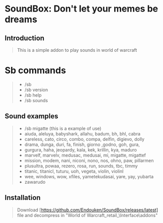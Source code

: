 # SoundBox: Don't let your memes be dreams

## Introduction

> This is a simple addon to play sounds in world of warcraft

# Sb commands
>    - /sb 
>    - /sb version
>    - /sb help
>    - /sb sounds

## Sound examples
>    - /sb migatte (this is a example of use)
>    - aiuda, aleluya, babyshark, allahu, badum, bh, bhl, cabra 
>    - careless, cato, circo, combo, compa, delfin, digievo, dolly
>    - drama, dunga, duri, fa, finish, giorno ,godno, goh, gura, 
>    - gurgura, haha, jeopardy, kala, kek, krillin, kya, maduro
>    - marvelf, marvelv, medusac, medusai, mi, migatte, migattef
>    - mission, modem, nani, niconi, nono, nos, ohno, paw, pillarmen
>    - plusultra, powaa, rezero, rosa, run, sounds, tbc, timmy
>    - titanic, titanicl, tuturu, uoh, vegeta, violin, violinl
>    - wee, windows, wow, xfiles, yametekudasai, yare, yay, yubarta
>    - zawarudo

## Installation

> Download [https://github.com/Endouken/SoundBox/releases/latest] file and decompress in "World of Warcraft\_retail_\Interface\addons\"
